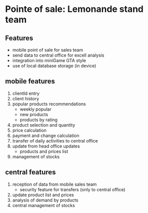 # Pointe of sale: Lemonande stand team

## Features
* mobile point of sale for sales team
* send data to central office for excell analysis
* integration into miniGame GTA style
* use of local database storage (in device)

## mobile features
1. clientId entry
2. client history
3. popular products recommendations
	* weekly popular
	* new products
	* products by rating
4. product selection and quantity
5. price calculation
6. payment and change calculation
7. transfer of daily activities to central office
8. update from head office updates
	* products and prices list
9. management of stocks

## central features
1. reception of data from mobile sales team
	* security feature for transfers (only to central office)
2. update product list and prices
3. analysis of demand by products
4. central management of stocks
